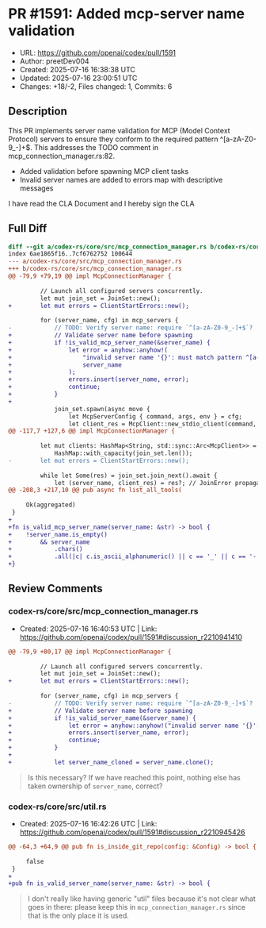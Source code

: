 # PR #1591: Added mcp-server name validation

- URL: https://github.com/openai/codex/pull/1591
- Author: preetDev004
- Created: 2025-07-16 16:38:38 UTC
- Updated: 2025-07-16 23:00:51 UTC
- Changes: +18/-2, Files changed: 1, Commits: 6

## Description

This PR implements server name validation for MCP (Model Context Protocol) servers to ensure they conform to the required pattern ^[a-zA-Z0-9_-]+$. This addresses the TODO comment in mcp_connection_manager.rs:82.

+ Added validation before spawning MCP client tasks
+ Invalid server names are added to errors map with descriptive messages

I have read the CLA Document and I hereby sign the CLA

## Full Diff

```diff
diff --git a/codex-rs/core/src/mcp_connection_manager.rs b/codex-rs/core/src/mcp_connection_manager.rs
index 6ae1865f16..7cf6762752 100644
--- a/codex-rs/core/src/mcp_connection_manager.rs
+++ b/codex-rs/core/src/mcp_connection_manager.rs
@@ -79,9 +79,19 @@ impl McpConnectionManager {
 
         // Launch all configured servers concurrently.
         let mut join_set = JoinSet::new();
+        let mut errors = ClientStartErrors::new();
 
         for (server_name, cfg) in mcp_servers {
-            // TODO: Verify server name: require `^[a-zA-Z0-9_-]+$`?
+            // Validate server name before spawning
+            if !is_valid_mcp_server_name(&server_name) {
+                let error = anyhow::anyhow!(
+                    "invalid server name '{}': must match pattern ^[a-zA-Z0-9_-]+$",
+                    server_name
+                );
+                errors.insert(server_name, error);
+                continue;
+            }
+
             join_set.spawn(async move {
                 let McpServerConfig { command, args, env } = cfg;
                 let client_res = McpClient::new_stdio_client(command, args, env).await;
@@ -117,7 +127,6 @@ impl McpConnectionManager {
 
         let mut clients: HashMap<String, std::sync::Arc<McpClient>> =
             HashMap::with_capacity(join_set.len());
-        let mut errors = ClientStartErrors::new();
 
         while let Some(res) = join_set.join_next().await {
             let (server_name, client_res) = res?; // JoinError propagation
@@ -208,3 +217,10 @@ pub async fn list_all_tools(
 
     Ok(aggregated)
 }
+
+fn is_valid_mcp_server_name(server_name: &str) -> bool {
+    !server_name.is_empty()
+        && server_name
+            .chars()
+            .all(|c| c.is_ascii_alphanumeric() || c == '_' || c == '-')
+}
```

## Review Comments

### codex-rs/core/src/mcp_connection_manager.rs

- Created: 2025-07-16 16:40:53 UTC | Link: https://github.com/openai/codex/pull/1591#discussion_r2210941410

```diff
@@ -79,9 +80,17 @@ impl McpConnectionManager {
 
         // Launch all configured servers concurrently.
         let mut join_set = JoinSet::new();
+        let mut errors = ClientStartErrors::new();
 
         for (server_name, cfg) in mcp_servers {
-            // TODO: Verify server name: require `^[a-zA-Z0-9_-]+$`?
+            // Validate server name before spawning
+            if !is_valid_server_name(&server_name) {
+                let error = anyhow::anyhow!("invalid server name '{}': must match pattern ^[a-zA-Z0-9_-]+$", server_name);
+                errors.insert(server_name, error);
+                continue;
+            }
+            
+            let server_name_cloned = server_name.clone();
```

> Is this necessary? If we have reached this point, nothing else has taken ownership of `server_name`, correct?

### codex-rs/core/src/util.rs

- Created: 2025-07-16 16:42:26 UTC | Link: https://github.com/openai/codex/pull/1591#discussion_r2210945426

```diff
@@ -64,3 +64,9 @@ pub fn is_inside_git_repo(config: &Config) -> bool {
 
     false
 }
+
+pub fn is_valid_server_name(server_name: &str) -> bool {
```

> I don't really like having generic "util" files because it's not clear what goes in there: please keep this in `mcp_connection_manager.rs` since that is the only place it is used.